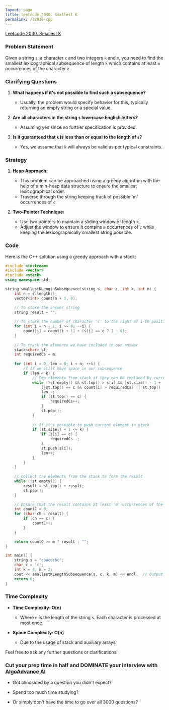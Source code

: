 ```yaml
---
layout: page
title: leetcode 2030. Smallest K
permalink: /s2030-cpp
---
```

[Leetcode 2030. Smallest K](https://algoadvance.github.io/algoadvance/l2030)
### Problem Statement

Given a string `s`, a character `c` and two integers `k` and `m`, you need to find the smallest lexicographical subsequence of length `k` which contains at least `m` occurrences of the character `c`.

### Clarifying Questions

1. **What happens if it's not possible to find such a subsequence?**
   - Usually, the problem would specify behavior for this, typically returning an empty string or a special value.

2. **Are all characters in the string `s` lowercase English letters?**
   - Assuming yes since no further specification is provided.

3. **Is it guaranteed that `k` is less than or equal to the length of `s`?**
   - Yes, we assume that `k` will always be valid as per typical constraints.

### Strategy

1. **Heap Approach**:
   - This problem can be approached using a greedy algorithm with the help of a min-heap data structure to ensure the smallest lexicographical order.
   - Traverse through the string keeping track of possible 'm' occurrences of `c`.

2. **Two-Pointer Technique**:
   - Use two pointers to maintain a sliding window of length `k`.
   - Adjust the window to ensure it contains `m` occurrences of `c` while keeping the lexicographically smallest string possible.

### Code

Here is the C++ solution using a greedy approach with a stack:

```cpp
#include <iostream>
#include <vector>
#include <stack>
using namespace std;

string smallestKLengthSubsequence(string s, char c, int k, int m) {
    int n = s.length();
    vector<int> count(n + 1, 0);

    // To store the answer string
    string result = "";
    
    // To store the number of character 'c' to the right of i-th position including i itself
    for (int i = n - 1; i >= 0; --i) {
        count[i] = count[i + 1] + (s[i] == c ? 1 : 0);
    }
    
    // To track the elements we have included in our answer
    stack<char> st;
    int requiredCs = m;
    
    for (int i = 0, len = 0; i < n; ++i) {
        // If we still have space in our subsequence
        if (len < k) {
            // Pop elements from stack if they can be replaced by current element which is smaller
            while (!st.empty() && st.top() > s[i] && (st.size() - 1 + (n - i) >= k) && 
                ((st.top() == c && count[i] > requiredCs) || st.top() != c)) {
                len--;
                if (st.top() == c) {
                    requiredCs++;
                }
                st.pop();
            }
            
            // If it's possible to push current element in stack
            if (st.size() + 1 <= k) {
                if (s[i] == c) {
                    requiredCs--;
                }
                st.push(s[i]);
                len++;
            }
        }
    }
    
    // Collect the elements from the stack to form the result
    while (!st.empty()) {
        result = st.top() + result;
        st.pop();
    }

    // Ensure that the result contains at least 'm' occurrences of the character 'c'
    int countC = 0;
    for (char ch : result) {
        if (ch == c) {
            countC++;
        }
    }

    return countC >= m ? result : "";
}

int main() {
    string s = "cbacdcbc";
    char c = 'c';
    int k = 4, m = 2;
    cout << smallestKLengthSubsequence(s, c, k, m) << endl;  // Output should be "acdc"
    return 0;
}
```

### Time Complexity

- **Time Complexity: O(n)** 
  - Where `n` is the length of the string `s`. Each character is processed at most once.
  
- **Space Complexity: O(n)**
  - Due to the usage of stack and auxiliary arrays.

Feel free to ask any further questions or clarifications!


### Cut your prep time in half and DOMINATE your interview with [AlgoAdvance AI](https://algoAdvance.com)

- Got blindsided by a question you didn't expect?

- Spend too much time studying?

- Or simply don't have the time to go over all 3000 questions?

